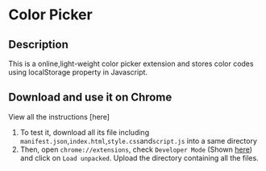 # Color Picker
## Description
This is a online,light-weight color picker extension and stores color codes using localStorage property in Javascript.
## Download and use it on Chrome
View all the instructions [here]


1. To test it, download all its file including `manifest.json`,`index.html`,`style.css`and`script.js` into a same directory
1. Then, open `chrome://extensions`, check `Developer Mode` (Shown [here](https://github.com/dev1012-lzh/extensions-notepadOnline/assets/143276208/55b90cba-c935-4f42-8e18-d62b10f88eaf)) and click on `Load unpacked`. Upload the directory containing all the files.






